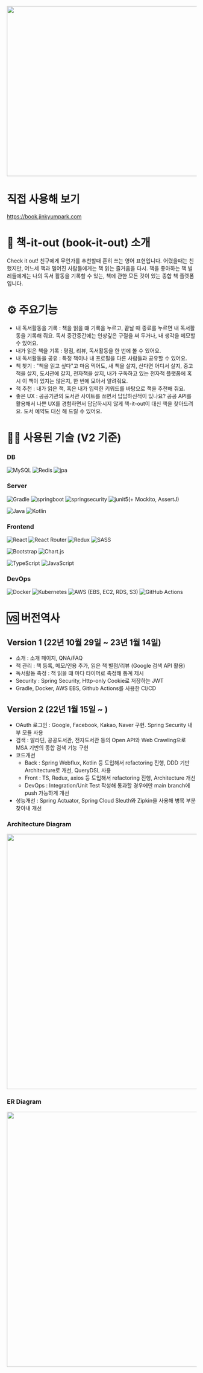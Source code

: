 <p align="center">
  <img width="600" height="450" src="https://www.jinkyumpark.com/static/media/book-it-out.1b62adcff460809f72c7.png">  
</p>

# 직접 사용해 보기
https://book.jinkyumpark.com

# 📗 책-it-out (book-it-out) 소개
Check it out! 친구에게 무언가를 추천할때 흔히 쓰는 영어 표현입니다.
어렸을때는 친했지만, 어느세 책과 멀어진 사람들에게는 책 읽는 즐거움을 다시.
책을 좋아하는 책 벌레들에게는 나의 독서 활동을 기록할 수 있는,
책에 관한 모든 것이 있는 종합 책 플렛폼입니다.

# ⚙️ 주요기능
-   내 독서활동을 기록 : 책을 읽을 떄 기록을 누르고, 끝날 때 종료를 누르면 내 독서활동을 기록해 줘요. 독서 중간중간에는 인상깊은 구절을 써 두거나, 내 생각을 메모할 수 있어요.
-   내가 읽은 책을 기록 : 평점, 리뷰, 독서활동을 한 번에 볼 수 있어요.
-   내 독서활동을 공유 : 특정 책이나 내 프로필을 다른 사람들과 공유할 수 있어요.
-   책 찾기 : "책을 읽고 싶다"고 마음 먹어도, 새 책을 살지, 산다면 어디서 살지, 중고책을 살지, 도서관에 갈지, 전자책을 살지, 내가 구독하고 있는 전자책 플랫폼에 혹시 이 책이 있지는 않은지, 한 번에 모아서 알려줘요.
-   책 추천 : 내가 읽은 책, 혹은 내가 입력한 키워드를 바탕으로 책을 추천해 줘요.
-   좋은 UX : 공공기관의 도서관 사이트를 쓰면서 답답하신적이 있나요? 공공 API를 활용해서 나쁜 UX를 경험하면서 답답하시지 않게 책-it-out이 대신 책을 찾아드려요. 도서 예약도 대신 해 드릴 수 있어요.

# 🧑‍🔧 사용된 기술 (V2 기준)
### DB
![MySQL](https://img.shields.io/badge/mysql-%2300f.svg?style=for-the-badge&logo=mysql&logoColor=white)
![Redis](https://img.shields.io/badge/redis-%23DD0031.svg?style=for-the-badge&logo=redis&logoColor=white)
![jpa](https://img.shields.io/badge/JPA-%236DB33F.svg?style=for-the-badge&logo=spring&logoColor=white)

### Server
![Gradle](https://img.shields.io/badge/Gradle-02303A.svg?style=for-the-badge&logo=Gradle&logoColor=white)
![springboot](https://img.shields.io/badge/Springboot-6DB33F?style=for-the-badge&logo=SpringBoot&logoColor=white)
![springsecurity](https://img.shields.io/badge/Spring_Security-6DB33F?style=for-the-badge&logo=Spring-Security&logoColor=white)
![junit5](https://img.shields.io/badge/JUnit5-25A162?style=for-the-badge&logo=JUnit5&logoColor=white)(+ Mockito, AssertJ)

![Java](https://img.shields.io/badge/java-%23ED8B00.svg?style=for-the-badge&logo=java&logoColor=white)
![Kotlin](https://img.shields.io/badge/kotlin-%237F52FF.svg?style=for-the-badge&logo=kotlin&logoColor=white)

### Frontend
![React](https://img.shields.io/badge/react-%2320232a.svg?style=for-the-badge&logo=react&logoColor=%2361DAFB)
![React Router](https://img.shields.io/badge/React_Router-CA4245?style=for-the-badge&logo=react-router&logoColor=white)
![Redux](https://img.shields.io/badge/redux-%23593d88.svg?style=for-the-badge&logo=redux&logoColor=white)
![SASS](https://img.shields.io/badge/SASS-hotpink.svg?style=for-the-badge&logo=SASS&logoColor=white)

![Bootstrap](https://img.shields.io/badge/bootstrap-%23563D7C.svg?style=for-the-badge&logo=bootstrap&logoColor=white)
![Chart.js](https://img.shields.io/badge/chart.js-F5788D.svg?style=for-the-badge&logo=chart.js&logoColor=white)

![TypeScript](https://img.shields.io/badge/typescript-%23007ACC.svg?style=for-the-badge&logo=typescript&logoColor=white)
![JavaScript](https://img.shields.io/badge/javascript-%23323330.svg?style=for-the-badge&logo=javascript&logoColor=%23F7DF1E)

### DevOps
![Docker](https://img.shields.io/badge/docker-%230db7ed.svg?style=for-the-badge&logo=docker&logoColor=white)
![Kubernetes](https://img.shields.io/badge/kubernetes-%23326ce5.svg?style=for-the-badge&logo=kubernetes&logoColor=white)
![AWS](https://img.shields.io/badge/AWS-%23FF9900.svg?style=for-the-badge&logo=amazon-aws&logoColor=white) (EBS, EC2, RDS, S3)
![GitHub Actions](https://img.shields.io/badge/github%20actions-%232671E5.svg?style=for-the-badge&logo=githubactions&logoColor=white)

# 🆚 버전역사
## Version 1 (22년 10월 29일 ~ 23년 1월 14일)
-   소개 : 소개 페이지, QNA/FAQ
-   책 관리 : 책 등록, 메모/인용 추가, 읽은 책 별점/리뷰 (Google 검색 API 활용)
-   독서활동 측정 : 책 읽을 떄 마다 타이머로 측정해 통계 제시
-   Security : Spring Security, Http-only Cookie로 저장하는 JWT
-   Gradle, Docker, AWS EBS, Github Actions를 사용한 CI/CD

## Version 2 (22년 1월 15일 ~ )
-   OAuth 로그인 : Google, Facebook, Kakao, Naver 구현. Spring Security 내부 모듈 사용
-   검색 : 알라딘, 공공도서관, 전자도서관 등의 Open API와 Web Crawling으로 MSA 기반의 종합 검색 기능 구현
-   코드개선
    - Back : Spring Webflux, Kotlin 등 도입해서 refactoring 진행, DDD 기반 Architecture로 개선, QueryDSL 사용
    - Front : TS, Redux, axios 등 도입해서 refactoring 진행, Architecture 개선
    - DevOps : Integration/Unit Test 작성해 통과할 경우에만 main branch에 push 가능하게 개선
- 성능개선 : Spring Actuator, Spring Cloud Sleuth와 Zipkin을 사용해 병목 부분 찾아내 개선

### Architecture Diagram
<p align="center">
  <img width="900" height="675" src="https://user-images.githubusercontent.com/61900235/208791246-55ec74ce-200e-4ddf-9250-2634a54dd277.png">  
</p>

### ER Diagram
<p align="center">
  <img width="900" height="675" src="https://user-images.githubusercontent.com/61900235/208791254-e5cfce24-8fe4-4d60-9441-a37d324c42c0.png">  
</p>
